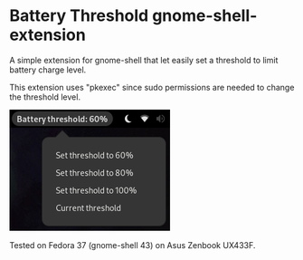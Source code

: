 # Battery Threshold gnome-shell-extension

A simple extension for gnome-shell that let easily set a threshold to limit battery charge level.

This extension uses "pkexec" since sudo permissions are needed to change the threshold level.

![Screenshot](screenshot.png)

Tested on Fedora 37 (gnome-shell 43) on Asus Zenbook UX433F.
